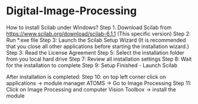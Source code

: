 # Digital-Image-Processing

How to install Scilab under Windows?
Step 1. Download Scilab from https://www.scilab.org/download/scilab-6.1.1 (This specific version)
Step 2: Run *.exe file
Step 3: Launch the Scilab Setup Wizard (It is recommended that you close all other applications before starting the installation wizard.)
Step 3: Read the License Agreement
Step 5: Select the installation folder from you local hard drive
Step 7: Review all installation settings
Step 8: Wait for the installation to complete
Step 9: Setup Finished - Launch Scilab

After installation is completed:
Step 10: on top left corner click on applications -> module manager ATOMS -> Go to Image Processing 
Step 11: Click on Image Processing and computer Vision Toolbox -> install the module









